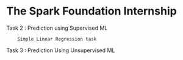 # The Spark Foundation Internship 

Task 2 : Prediction using Supervised ML 
 
        Simple Linear Regression task 

Task 3 : Prediction Using Unsupervised ML



